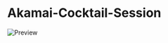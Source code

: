 # Akamai-Cocktail-Session
![Preview](https://www.threesquare.space/edm/2018/akamai/cocktail-session/preview.png)
